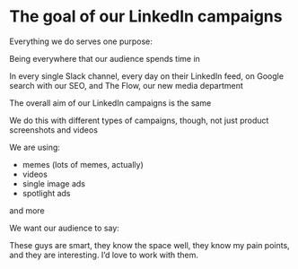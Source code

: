 # The goal of our LinkedIn campaigns

Everything we do serves one purpose:

Being everywhere that our audience spends time in

In every single Slack channel, every day on their LinkedIn feed, on Google search with our SEO, and The Flow, our new media department

The overall aim of our LinkedIn campaigns is the same

We do this with different types of campaigns, though, not just product screenshots and videos

We are using:

- memes (lots of memes, actually)
- videos
- single image ads
- spotlight ads

and more

We want our audience to say:

These guys are smart, they know the space well, they know my pain points, and they are interesting. I’d love to work with them.